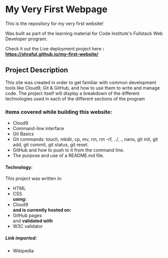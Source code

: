 # My Very First Webpage
This is the repository for my very first website!

Was built as part of the learning material for Code Institute's Fullstack Web Developer program.

Check it out the Live deployment project here <b>: https://shraful.github.io/my-first-website/</b>

## Project Description
This site was created in order to get familiar with common development tools like Cloud9, Git & GitHub, and how to use them to write and manage code. The project itself will display a breakdown of the different technologies used in each of the different sections of the program


### Items covered while building this website:
<ul> 
<li>Cloud9</li>
<li>Command-line interface</li>
<li>Git Basics</li>
<li>Git commands: touch, mkdir, cp, mv, rm, rm -rf, ../, ., nano, git init, git add, git commit, git status, git reset.</li>
<li>GitHub and how to push to it from the command line.</li>
<li>The purpose and use of a README.md file.</li>
</ul>

#### Technology:
This project was written in:
<ul>
<li>HTML</li>
<li>CSS</li><b>using:</b>
<li>Cloud9</li><b>and is currently hosted on:</b>
<li>GitHub pages</li> and <b>validated with</b>
<li>W3C validator</li>
</ul>

##### Link imported:
<ul> 
<li>Wikipedia</li>
</ul>
